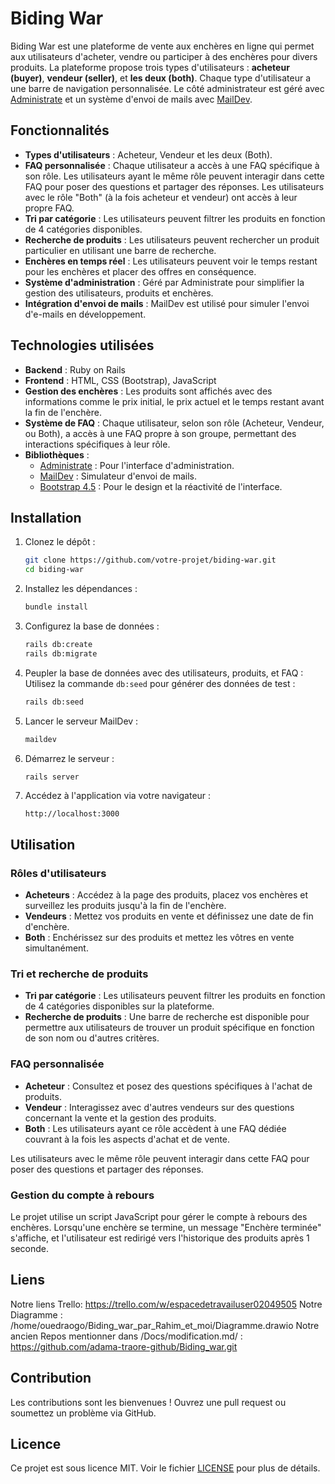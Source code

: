 
# Biding War

Biding War est une plateforme de vente aux enchères en ligne qui permet aux utilisateurs d'acheter, vendre ou participer à des enchères pour divers produits. La plateforme propose trois types d'utilisateurs : **acheteur (buyer)**, **vendeur (seller)**, et **les deux (both)**. Chaque type d'utilisateur a une barre de navigation personnalisée. Le côté administrateur est géré avec [Administrate](https://github.com/thoughtbot/administrate) et un système d'envoi de mails avec [MailDev](https://github.com/maildev/maildev).

## Fonctionnalités

- **Types d'utilisateurs** : Acheteur, Vendeur et les deux (Both).
- **FAQ personnalisée** : Chaque utilisateur a accès à une FAQ spécifique à son rôle. Les utilisateurs ayant le même rôle peuvent interagir dans cette FAQ pour poser des questions et partager des réponses. Les utilisateurs avec le rôle "Both" (à la fois acheteur et vendeur) ont accès à leur propre FAQ.
- **Tri par catégorie** : Les utilisateurs peuvent filtrer les produits en fonction de 4 catégories disponibles.
- **Recherche de produits** : Les utilisateurs peuvent rechercher un produit particulier en utilisant une barre de recherche.
- **Enchères en temps réel** : Les utilisateurs peuvent voir le temps restant pour les enchères et placer des offres en conséquence.
- **Système d'administration** : Géré par Administrate pour simplifier la gestion des utilisateurs, produits et enchères.
- **Intégration d'envoi de mails** : MailDev est utilisé pour simuler l'envoi d'e-mails en développement.

## Technologies utilisées

- **Backend** : Ruby on Rails
- **Frontend** : HTML, CSS (Bootstrap), JavaScript
- **Gestion des enchères** : Les produits sont affichés avec des informations comme le prix initial, le prix actuel et le temps restant avant la fin de l'enchère.
- **Système de FAQ** : Chaque utilisateur, selon son rôle (Acheteur, Vendeur, ou Both), a accès à une FAQ propre à son groupe, permettant des interactions spécifiques à leur rôle.
- **Bibliothèques** :
  - [Administrate](https://github.com/thoughtbot/administrate) : Pour l'interface d'administration.
  - [MailDev](https://github.com/maildev/maildev) : Simulateur d'envoi de mails.
  - [Bootstrap 4.5](https://getbootstrap.com/) : Pour le design et la réactivité de l'interface.

## Installation

1. Clonez le dépôt :
   ```bash
   git clone https://github.com/votre-projet/biding-war.git
   cd biding-war
   ```

2. Installez les dépendances :
   ```bash
   bundle install
   ```

3. Configurez la base de données :
   ```bash
   rails db:create
   rails db:migrate
   ```

4. Peupler la base de données avec des utilisateurs, produits, et FAQ :
   Utilisez la commande `db:seed` pour générer des données de test :
   ```bash
   rails db:seed
   ```

5. Lancer le serveur MailDev :
   ```bash
   maildev
   ```

6. Démarrez le serveur :
   ```bash
   rails server
   ```

7. Accédez à l'application via votre navigateur :
   ```
   http://localhost:3000
   ```

## Utilisation

### Rôles d'utilisateurs
- **Acheteurs** : Accédez à la page des produits, placez vos enchères et surveillez les produits jusqu'à la fin de l'enchère.
- **Vendeurs** : Mettez vos produits en vente et définissez une date de fin d'enchère.
- **Both** : Enchérissez sur des produits et mettez les vôtres en vente simultanément.

### Tri et recherche de produits
- **Tri par catégorie** : Les utilisateurs peuvent filtrer les produits en fonction de 4 catégories disponibles sur la plateforme.
- **Recherche de produits** : Une barre de recherche est disponible pour permettre aux utilisateurs de trouver un produit spécifique en fonction de son nom ou d'autres critères.

### FAQ personnalisée
- **Acheteur** : Consultez et posez des questions spécifiques à l'achat de produits.
- **Vendeur** : Interagissez avec d'autres vendeurs sur des questions concernant la vente et la gestion des produits.
- **Both** : Les utilisateurs ayant ce rôle accèdent à une FAQ dédiée couvrant à la fois les aspects d'achat et de vente.

Les utilisateurs avec le même rôle peuvent interagir dans cette FAQ pour poser des questions et partager des réponses.

### Gestion du compte à rebours

Le projet utilise un script JavaScript pour gérer le compte à rebours des enchères. Lorsqu'une enchère se termine, un message "Enchère terminée" s'affiche, et l'utilisateur est redirigé vers l'historique des produits après 1 seconde.

## Liens

Notre liens Trello: https://trello.com/w/espacedetravailuser02049505
Notre Diagramme : /home/ouedraogo/Biding_war_par_Rahim_et_moi/Diagramme.drawio
Notre ancien Repos mentionner dans /Docs/modification.md/ : https://github.com/adama-traore-github/Biding_war.git
## Contribution

Les contributions sont les bienvenues ! Ouvrez une pull request ou soumettez un problème via GitHub.

## Licence

Ce projet est sous licence MIT. Voir le fichier [LICENSE](LICENSE) pour plus de détails.
```
